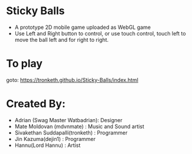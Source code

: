 # Sticky Balls
- A prototype 2D mobile game uploaded as WebGL game
- Use Left and Right button to control, or use touch control, touch left to move the ball left and for right to right.

# To play 
goto: https://tronketh.github.io/Sticky-Balls/index.html

# Created By:
- Adrian (Swag Master Watbadrian): Designer
- Mate Moldovan (mdvnmate) : Music and Sound artist
- Sivakethan Suddapalli(tronketh) : Programmer
- Jin Kazuma(dejin1) : Programmer
- Hannu(Lord Hannu) : Artist